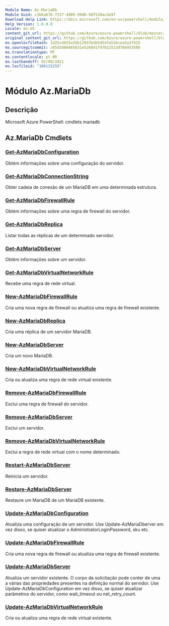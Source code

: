 ```yaml
---
Module Name: Az.MariaDb
Module Guid: c3b6a676-7237-4989-99d0-9df520acda9f
Download Help Link: https://docs.microsoft.com/en-us/powershell/module/az.mariadb
Help Version: 1.0.0.0
Locale: en-US
content_git_url: https://github.com/Azure/azure-powershell/blob/master/src/MariaDb/help/Az.MariaDb.md
original_content_git_url: https://github.com/Azure/azure-powershell/blob/master/src/MariaDb/help/Az.MariaDb.md
ms.openlocfilehash: 1d25c4025a35b1293fbdb5d54fa53ecea5a3f425
ms.sourcegitcommit: c05d3d669b5631e526841f47b22513d78495350b
ms.translationtype: MT
ms.contentlocale: pt-BR
ms.lasthandoff: 02/09/2021
ms.locfileid: "100115255"
---
```

# Módulo Az.MariaDb
## Descrição
Microsoft Azure PowerShell: cmdlets mariadb

## Az.MariaDb Cmdlets
### [Get-AzMariaDbConfiguration](Get-AzMariaDbConfiguration.md)
Obtém informações sobre uma configuração do servidor.

### [Get-AzMariaDbConnectionString](Get-AzMariaDbConnectionString.md)
Obter cadeia de conexão de um MariaDB em uma determinada estrutura.

### [Get-AzMariaDbFirewallRule](Get-AzMariaDbFirewallRule.md)
Obtém informações sobre uma regra de firewall do servidor.

### [Get-AzMariaDbReplica](Get-AzMariaDbReplica.md)
Listar todas as réplicas de um determinado servidor.

### [Get-AzMariaDbServer](Get-AzMariaDbServer.md)
Obtém informações sobre um servidor.

### [Get-AzMariaDbVirtualNetworkRule](Get-AzMariaDbVirtualNetworkRule.md)
Recebe uma regra de rede virtual.

### [New-AzMariaDbFirewallRule](New-AzMariaDbFirewallRule.md)
Cria uma nova regra de firewall ou atualiza uma regra de firewall existente.

### [New-AzMariaDbReplica](New-AzMariaDbReplica.md)
Cria uma réplica de um servidor MariaDB.

### [New-AzMariaDbServer](New-AzMariaDbServer.md)
Cria um novo MariaDB.

### [New-AzMariaDbVirtualNetworkRule](New-AzMariaDbVirtualNetworkRule.md)
Cria ou atualiza uma regra de rede virtual existente.

### [Remove-AzMariaDbFirewallRule](Remove-AzMariaDbFirewallRule.md)
Exclui uma regra de firewall do servidor.

### [Remove-AzMariaDbServer](Remove-AzMariaDbServer.md)
Exclui um servidor.

### [Remove-AzMariaDbVirtualNetworkRule](Remove-AzMariaDbVirtualNetworkRule.md)
Exclui a regra de rede virtual com o nome determinado.

### [Restart-AzMariaDbServer](Restart-AzMariaDbServer.md)
Reinicia um servidor.

### [Restore-AzMariaDbServer](Restore-AzMariaDbServer.md)
Restaure um MariaDB de um MariaDB existente.

### [Update-AzMariaDbConfiguration](Update-AzMariaDbConfiguration.md)
Atualiza uma configuração de um servidor.
Use Update-AzMariaDberver em vez disso, se quiser atualizar o AdministratorLoginPassword, sku etc.

### [Update-AzMariaDbFirewallRule](Update-AzMariaDbFirewallRule.md)
Cria uma nova regra de firewall ou atualiza uma regra de firewall existente.

### [Update-AzMariaDbServer](Update-AzMariaDbServer.md)
Atualiza um servidor existente.
O corpo da solicitação pode conter de uma a várias das propriedades presentes na definição normal do servidor.
Use Update-AzMariaDbConfiguration em vez disso, se quiser atualizar parâmetros do servidor, como wait_timeout ou net_retry_count.

### [Update-AzMariaDbVirtualNetworkRule](Update-AzMariaDbVirtualNetworkRule.md)
Cria ou atualiza uma regra de rede virtual existente.

